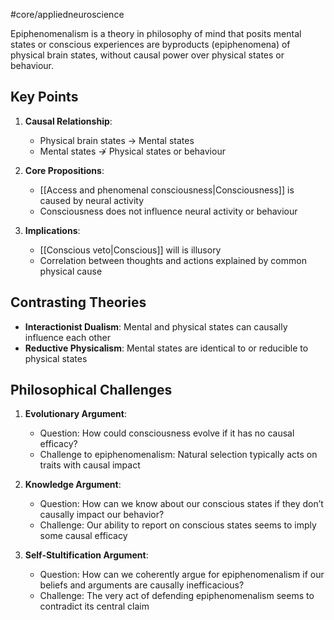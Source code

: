 #core/appliedneuroscience

Epiphenomenalism is a theory in philosophy of mind that posits mental states or conscious experiences are byproducts (epiphenomena) of physical brain states, without causal power over physical states or behaviour.

## Key Points

1. **Causal Relationship**:
   - Physical brain states → Mental states
   - Mental states ↛ Physical states or behaviour

2. **Core Propositions**:
   - [[Access and phenomenal consciousness|Consciousness]] is caused by neural activity
   - Consciousness does not influence neural activity or behaviour

3. **Implications**:
   - [[Conscious veto|Conscious]] will is illusory
   - Correlation between thoughts and actions explained by common physical cause

## Contrasting Theories

- **Interactionist Dualism**: Mental and physical states can causally influence each other
- **Reductive Physicalism**: Mental states are identical to or reducible to physical states

## Philosophical Challenges

1. **Evolutionary Argument**:
   - Question: How could consciousness evolve if it has no causal efficacy?
   - Challenge to epiphenomenalism: Natural selection typically acts on traits with causal impact

2. **Knowledge Argument**:
   - Question: How can we know about our conscious states if they don’t causally impact our behavior?
   - Challenge: Our ability to report on conscious states seems to imply some causal efficacy

3. **Self-Stultification Argument**:
   - Question: How can we coherently argue for epiphenomenalism if our beliefs and arguments are causally inefficacious?
   - Challenge: The very act of defending epiphenomenalism seems to contradict its central claim
